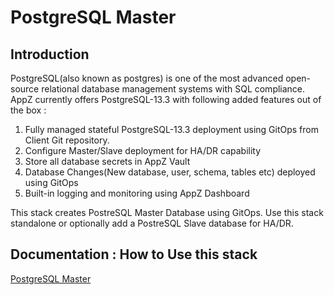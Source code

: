 # PostgreSQL Master

## Introduction

PostgreSQL(also known as postgres) is one of the most advanced open-source relational database management systems with SQL compliance. AppZ currently offers PostgreSQL-13.3 with following added features out of the box :

1. Fully managed stateful PostgreSQL-13.3 deployment using GitOps from Client Git repository.
1. Configure Master/Slave deployment for HA/DR capability
1. Store all database secrets in AppZ Vault
1. Database Changes(New database, user, schema, tables etc) deployed using GitOps
1. Built-in logging and monitoring using AppZ Dashboard

This stack creates PostreSQL Master Database using GitOps. Use this stack standalone or optionally add a PostreSQL Slave database for HA/DR.

## Documentation : How to Use this stack
[PostgreSQL Master](https://docs.ecloudcontrol.com/postgres-master/) 
#####
